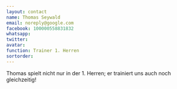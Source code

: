 ```yaml
---
layout: contact
name: Thomas Seywald
email: noreply@google.com
facebook: 100000558831832
whatsapp:
twitter:
avatar:
function: Trainer 1. Herren
sortorder:
---
```


Thomas spielt nicht nur in der 1. Herren;  er trainiert uns auch noch gleichzeitig!
